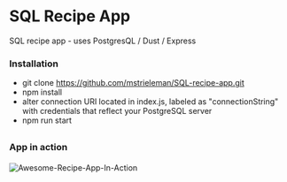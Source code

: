 # SQL Recipe App
SQL recipe app - uses PostgresQL / Dust / Express

### Installation
- git clone https://github.com/mstrieleman/SQL-recipe-app.git
- npm install
- alter connection URI located in index.js, labeled as "connectionString" with credentials that reflect your PostgreSQL server
- npm run start
##

### App in action
####
![Awesome-Recipe-App-In-Action](https://media.giphy.com/media/2YfDy8MsDfbtfPtMJv/giphy.gif)
